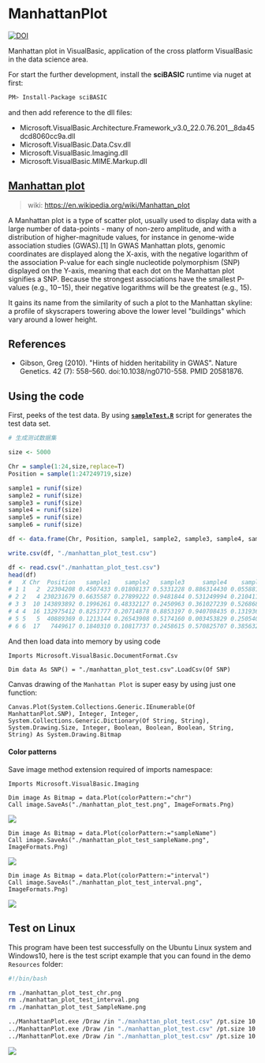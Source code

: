 # ManhattanPlot

[![DOI](https://zenodo.org/badge/DOI/10.5281/zenodo.160357.svg)](https://doi.org/10.5281/zenodo.160357)

Manhattan plot in VisualBasic, application of the cross platform VisualBasic in the data science area.

For start the further development, install the **sciBASIC** runtime via nuget at first:

```bash
PM> Install-Package sciBASIC
```

and then add reference to the dll files:

+ Microsoft.VisualBasic.Architecture.Framework_v3.0_22.0.76.201__8da45dcd8060cc9a.dll
+ Microsoft.VisualBasic.Data.Csv.dll
+ Microsoft.VisualBasic.Imaging.dll
+ Microsoft.VisualBasic.MIME.Markup.dll

## [Manhattan plot](https://en.wikipedia.org/wiki/Manhattan_plot)

> wiki: https://en.wikipedia.org/wiki/Manhattan_plot

A Manhattan plot is a type of scatter plot, usually used to display data with a large number of data-points - many of non-zero amplitude, and with a distribution of higher-magnitude values, for instance in genome-wide association studies (GWAS).[1] In GWAS Manhattan plots, genomic coordinates are displayed along the X-axis, with the negative logarithm of the association P-value for each single nucleotide polymorphism (SNP) displayed on the Y-axis, meaning that each dot on the Manhattan plot signifies a SNP. Because the strongest associations have the smallest P-values (e.g., 10−15), their negative logarithms will be the greatest (e.g., 15).

It gains its name from the similarity of such a plot to the Manhattan skyline: a profile of skyscrapers towering above the lower level "buildings" which vary around a lower height.

## References
+ Gibson, Greg (2010). "Hints of hidden heritability in GWAS". Nature Genetics. 42 (7): 558–560. doi:10.1038/ng0710-558. PMID 20581876.


## Using the code

First, peeks of the test data. By using **[``sampleTest.R``](./docs/sampleTest.R)** script for generates the test data set.

```R
# 生成测试数据集

size <- 5000

Chr = sample(1:24,size,replace=T)
Position = sample(1:247249719,size)

sample1 = runif(size)
sample2 = runif(size)
sample3 = runif(size)
sample4 = runif(size)
sample5 = runif(size)
sample6 = runif(size)

df <- data.frame(Chr, Position, sample1, sample2, sample3, sample4, sample5, sample6)

write.csv(df, "./manhattan_plot_test.csv")
```

```R
df <- read.csv("./manhattan_plot_test.csv")
head(df)
#   X Chr  Position   sample1    sample2   sample3     sample4    sample5   sample6
# 1 1   2  22304208 0.4507433 0.01808137 0.5331228 0.886314430 0.05588127 0.9862486
# 2 2   4 230231679 0.6635587 0.27899222 0.9481844 0.531249994 0.21041159 0.3363624
# 3 3  10 143893892 0.1996261 0.48332127 0.2450963 0.361027239 0.52686846 0.8066759
# 4 4  16 132975412 0.8251777 0.20714878 0.8853197 0.940708435 0.13193652 0.1899054
# 5 5   5  40889369 0.1213144 0.26543908 0.5174160 0.003453829 0.25054001 0.8672608
# 6 6  17   7449617 0.1840310 0.10817737 0.2458615 0.570825707 0.38563234 0.1185492
```

And then load data into memory by using code

```vbnet
Imports Microsoft.VisualBasic.DocumentFormat.Csv

Dim data As SNP() = "./manhattan_plot_test.csv".LoadCsv(Of SNP)
```

Canvas drawing of the ``Manhattan Plot`` is super easy by using just one function:

```vbnet
Canvas.Plot(System.Collections.Generic.IEnumerable(Of ManhattanPlot.SNP), Integer, Integer, System.Collections.Generic.Dictionary(Of String, String), System.Drawing.Size, Integer, Boolean, Boolean, Boolean, String, String) As System.Drawing.Bitmap
```

#### Color patterns

Save image method extension required of imports namespace:

```vbnet
Imports Microsoft.VisualBasic.Imaging
```

```vbnet
Dim image As Bitmap = data.Plot(colorPattern:="chr")
Call image.SaveAs("./manhattan_plot_test.png", ImageFormats.Png)
```
![](./example/manhattan_plot_test_chr.png)


```vbnet
Dim image As Bitmap = data.Plot(colorPattern:="sampleName")
Call image.SaveAs("./manhattan_plot_test_sampleName.png", ImageFormats.Png)
```
![](./example/manhattan_plot_test_sampleName.png)


```vbnet
Dim image As Bitmap = data.Plot(colorPattern:="interval")
Call image.SaveAs("./manhattan_plot_test_interval.png", ImageFormats.Png)
```
![](./example/manhattan_plot_test_interval.png)

## Test on Linux
This program have been test successfully on the Ubuntu Linux system and Windows10, here is the test script example that you can found in the demo ``Resources`` folder:

```bash
#!/bin/bash

rm ./manhattan_plot_test_chr.png
rm ./manhattan_plot_test_interval.png
rm ./manhattan_plot_test_SampleName.png

../ManhattanPlot.exe /Draw /in "./manhattan_plot_test.csv" /pt.size 10 /sampleColors "./SampleColors.csv" /colorpattern SampleName
../ManhattanPlot.exe /Draw /in "./manhattan_plot_test.csv" /pt.size 10 /colorpattern chr
../ManhattanPlot.exe /Draw /in "./manhattan_plot_test.csv" /pt.size 10 /colorpattern interval
```

![](./docs/Linux_bash.png)
